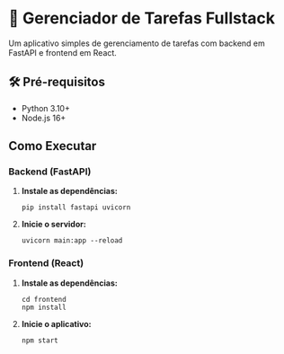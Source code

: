 # 📝 Gerenciador de Tarefas Fullstack

Um aplicativo simples de gerenciamento de tarefas com backend em FastAPI e frontend em React.

## 🛠️ Pré-requisitos
- Python 3.10+
- Node.js 16+

## Como Executar

### Backend (FastAPI)

1. **Instale as dependências:**
   ```
   pip install fastapi uvicorn
2. **Inicie o servidor:**
   ```
   uvicorn main:app --reload
### Frontend (React)
1. **Instale as dependências:**
   ```
   cd frontend
   npm install
2. **Inicie o aplicativo:**
   ```
   npm start
